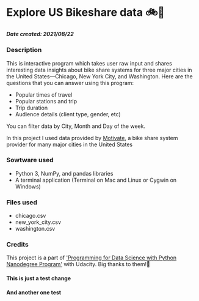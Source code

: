 # Explore US Bikeshare data :bike::eyes:
##### Date created: 2021/08/22



### Description
This is interactive program which takes user raw input and shares interesting data insights about bike share systems for three major cities in the United States—Chicago, New York City, and Washington.
Here are the questions that you can answer using this program:
- Popular times of travel
- Popular stations and trip
- Trip duration
- Audience details (client type, gender, etc)

You can filter data by City, Month and Day of the week.

In this project I used data provided by [Motivate](https://www.motivateco.com/), a bike share system provider for many major cities in the United States

### Sowtware used
- Python 3, NumPy, and pandas libraries
- A terminal application (Terminal on Mac and Linux or Cygwin on Windows)

### Files used
- chicago.csv
- new_york_city.csv
- washington.csv



### Credits
This project is a part of ['Programming for Data Science with Python Nanodegree Program'](https://www.udacity.com/course/programming-for-data-science-nanodegree--nd104) with Udacity. Big thanks to them!:clap:

#### This is just a test change
#### And another one test
